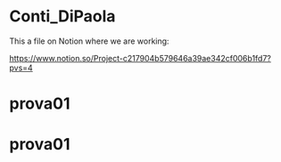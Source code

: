 # Conti_DiPaola

This a file on Notion where we are working:  

https://www.notion.so/Project-c217904b579646a39ae342cf006b1fd7?pvs=4
# prova01
# prova01
